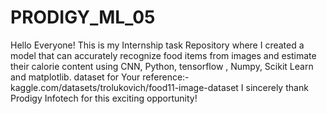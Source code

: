 # PRODIGY_ML_05
Hello Everyone! This is my Internship task Repository where I created a model that can accurately recognize food items from images and estimate their calorie content using CNN, Python, tensorflow , Numpy, Scikit Learn and matplotlib.
dataset for Your reference:- kaggle.com/datasets/trolukovich/food11-image-dataset
I sincerely thank Prodigy Infotech for this exciting opportunity!
